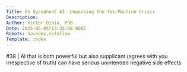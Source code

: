 ```yaml
---
Title: On Sycophant AI: Unpacking the Yes-Machine Crisis
Description: 
Author: Victor Dibia, PhD
Date: 2025-05-05T13:35:50.000Z
Robots: noindex,nofollow
Template: index
---
```

#38 | AI that is both powerful but also supplicant (agrees with you irrespective of truth) can have serious unintended negative side effects